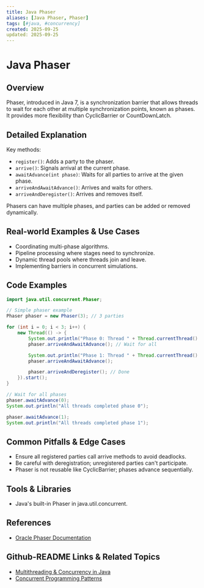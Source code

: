 ```yaml
---
title: Java Phaser
aliases: [Java Phaser, Phaser]
tags: [#java, #concurrency]
created: 2025-09-25
updated: 2025-09-25
---
```


# Java Phaser

## Overview

Phaser, introduced in Java 7, is a synchronization barrier that allows threads to wait for each other at multiple synchronization points, known as phases. It provides more flexibility than CyclicBarrier or CountDownLatch.

## Detailed Explanation

Key methods:

- `register()`: Adds a party to the phaser.
- `arrive()`: Signals arrival at the current phase.
- `awaitAdvance(int phase)`: Waits for all parties to arrive at the given phase.
- `arriveAndAwaitAdvance()`: Arrives and waits for others.
- `arriveAndDeregister()`: Arrives and removes itself.

Phasers can have multiple phases, and parties can be added or removed dynamically.

## Real-world Examples & Use Cases

- Coordinating multi-phase algorithms.
- Pipeline processing where stages need to synchronize.
- Dynamic thread pools where threads join and leave.
- Implementing barriers in concurrent simulations.

## Code Examples

```java
import java.util.concurrent.Phaser;

// Simple phaser example
Phaser phaser = new Phaser(3); // 3 parties

for (int i = 0; i < 3; i++) {
    new Thread(() -> {
        System.out.println("Phase 0: Thread " + Thread.currentThread().getId());
        phaser.arriveAndAwaitAdvance(); // Wait for all

        System.out.println("Phase 1: Thread " + Thread.currentThread().getId());
        phaser.arriveAndAwaitAdvance();

        phaser.arriveAndDeregister(); // Done
    }).start();
}

// Wait for all phases
phaser.awaitAdvance(0);
System.out.println("All threads completed phase 0");

phaser.awaitAdvance(1);
System.out.println("All threads completed phase 1");
```

## Common Pitfalls & Edge Cases

- Ensure all registered parties call arrive methods to avoid deadlocks.
- Be careful with deregistration; unregistered parties can't participate.
- Phaser is not reusable like CyclicBarrier; phases advance sequentially.

## Tools & Libraries

- Java's built-in Phaser in java.util.concurrent.

## References

- [Oracle Phaser Documentation](https://docs.oracle.com/javase/8/docs/api/java/util/concurrent/Phaser.html)

## Github-README Links & Related Topics

- [Multithreading & Concurrency in Java](../multithreading-and-concurrency-in-java/README.md)
- [Concurrent Programming Patterns](../concurrent-programming-patterns/README.md)
